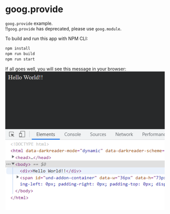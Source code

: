 # goog.provide
`goog.provide` example.  
!!`goog.provide` has deprecated, please use `goog.module`.  

To build and run this app with NPM CLI:  
```sh
npm install
npm run build
npm run start
```

If all goes well, you will see this message in your browser:  
<img src='./.README/1.png'>
